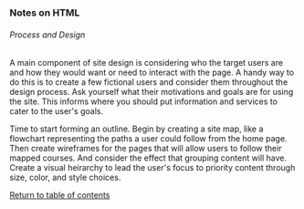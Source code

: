 ### Notes on HTML

###### Process and Design

A main component of site design is considering who the target users are and how they would want or need to interact with the page. A handy way to do this is to create a few fictional users and consider them throughout the design process. Ask yourself what their motivations and goals are for using the site. This informs where you should put information and services to cater to the user's goals.

Time to start forming an outline. Begin by creating a site map, like a flowchart representing the paths a user could follow from the home page. Then create wireframes for the pages that will allow users to follow their mapped courses. And consider the effect that grouping content will have. Create a visual heirarchy to lead the user's focus to priority content through size, color, and style choices.

[Return to table of contents](../README.md)